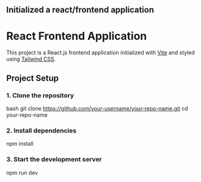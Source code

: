 ## Initialized a react/frontend application ##

# React Frontend Application

This project is a React.js frontend application initialized with [Vite](https://vitejs.dev/) and styled using [Tailwind CSS](https://tailwindcss.com/).

##  Project Setup

### 1. Clone the repository
bash
git clone https://github.com/your-username/your-repo-name.git
cd your-repo-name

### 2. Install dependencies

npm install

### 3. Start the development server

npm run dev

